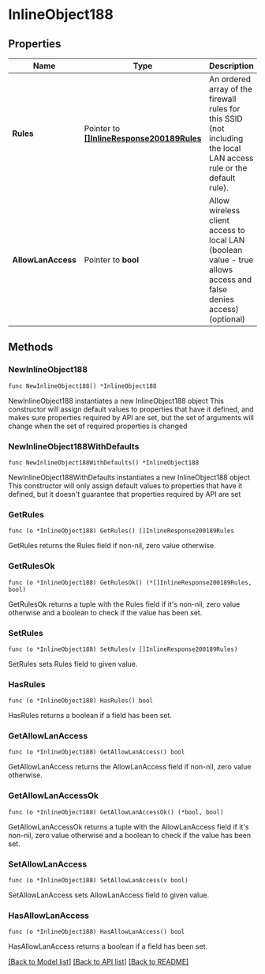 # InlineObject188

## Properties

Name | Type | Description | Notes
------------ | ------------- | ------------- | -------------
**Rules** | Pointer to [**[]InlineResponse200189Rules**](InlineResponse200189Rules.md) | An ordered array of the firewall rules for this SSID (not including the local LAN access rule or the default rule). | [optional] 
**AllowLanAccess** | Pointer to **bool** | Allow wireless client access to local LAN (boolean value - true allows access and false denies access) (optional) | [optional] 

## Methods

### NewInlineObject188

`func NewInlineObject188() *InlineObject188`

NewInlineObject188 instantiates a new InlineObject188 object
This constructor will assign default values to properties that have it defined,
and makes sure properties required by API are set, but the set of arguments
will change when the set of required properties is changed

### NewInlineObject188WithDefaults

`func NewInlineObject188WithDefaults() *InlineObject188`

NewInlineObject188WithDefaults instantiates a new InlineObject188 object
This constructor will only assign default values to properties that have it defined,
but it doesn't guarantee that properties required by API are set

### GetRules

`func (o *InlineObject188) GetRules() []InlineResponse200189Rules`

GetRules returns the Rules field if non-nil, zero value otherwise.

### GetRulesOk

`func (o *InlineObject188) GetRulesOk() (*[]InlineResponse200189Rules, bool)`

GetRulesOk returns a tuple with the Rules field if it's non-nil, zero value otherwise
and a boolean to check if the value has been set.

### SetRules

`func (o *InlineObject188) SetRules(v []InlineResponse200189Rules)`

SetRules sets Rules field to given value.

### HasRules

`func (o *InlineObject188) HasRules() bool`

HasRules returns a boolean if a field has been set.

### GetAllowLanAccess

`func (o *InlineObject188) GetAllowLanAccess() bool`

GetAllowLanAccess returns the AllowLanAccess field if non-nil, zero value otherwise.

### GetAllowLanAccessOk

`func (o *InlineObject188) GetAllowLanAccessOk() (*bool, bool)`

GetAllowLanAccessOk returns a tuple with the AllowLanAccess field if it's non-nil, zero value otherwise
and a boolean to check if the value has been set.

### SetAllowLanAccess

`func (o *InlineObject188) SetAllowLanAccess(v bool)`

SetAllowLanAccess sets AllowLanAccess field to given value.

### HasAllowLanAccess

`func (o *InlineObject188) HasAllowLanAccess() bool`

HasAllowLanAccess returns a boolean if a field has been set.


[[Back to Model list]](../README.md#documentation-for-models) [[Back to API list]](../README.md#documentation-for-api-endpoints) [[Back to README]](../README.md)


